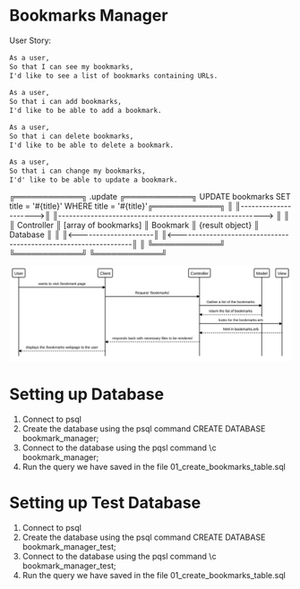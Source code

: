 # Bookmarks Manager

User Story:
```
As a user,
So that I can see my bookmarks,
I'd like to see a list of bookmarks containing URLs.
```

```
As a user,
So that i can add bookmarks,
I'd like to be able to add a bookmark.

```

```
As a user,
So that i can delete bookmarks,
I'd like to be able to delete a bookmark.

```

```
As a user,
So that i can change my bookmarks,
I'd' like to be able to update a bookmark.

```


╔════════════╗       .update        ╔════════════╗  UPDATE bookmarks SET title = '#{title}' WHERE title = '#{title}'╔════════════╗
║            ║--------------------->║            ║--------------------------------------------------------->        ║            ║
║ Controller ║ [array of bookmarks] ║  Bookmark  ║                           {result object}                        ║  Database  ║
║            ║<---------------------║            ║<-----------------------------------------------------------------║            ║
╚════════════╝                      ╚════════════╝                                                                  ╚════════════╝

<img src="./images/user_story_1.svg">

# Setting up Database
1. Connect to psql
2. Create the database using the psql command CREATE DATABASE bookmark_manager;
3. Connect to the database using the pqsl command \c bookmark_manager;
4. Run the query we have saved in the file 01_create_bookmarks_table.sql

# Setting up Test Database
1. Connect to psql
2. Create the database using the psql command CREATE DATABASE bookmark_manager_test;
3. Connect to the database using the pqsl command \c bookmark_manager_test;
4. Run the query we have saved in the file 01_create_bookmarks_table.sql
